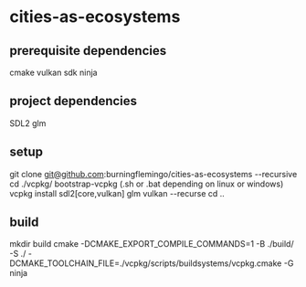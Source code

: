 # cities-as-ecosystems

## prerequisite dependencies
cmake
vulkan sdk
ninja

## project dependencies
SDL2
glm

## setup
git clone git@github.com:burningflemingo/cities-as-ecosystems --recursive
cd ./vcpkg/
bootstrap-vcpkg (.sh or .bat depending on linux or windows)
vcpkg install sdl2[core,vulkan] glm vulkan --recurse
cd ..

## build 
mkdir build
cmake -DCMAKE_EXPORT_COMPILE_COMMANDS=1 -B ./build/ -S ./ -DCMAKE_TOOLCHAIN_FILE=./vcpkg/scripts/buildsystems/vcpkg.cmake -G ninja
